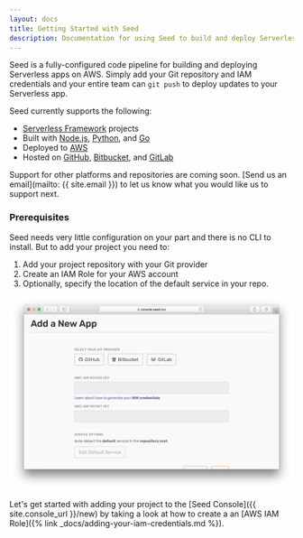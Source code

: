 ```yaml
---
layout: docs
title: Getting Started with Seed
description: Documentation for using Seed to build and deploy Serverless apps
---
```


Seed is a fully-configured code pipeline for building and deploying Serverless apps on AWS. Simply add your Git repository and IAM credentials and your entire team can `git push` to deploy updates to your Serverless app.

Seed currently supports the following:

- [Serverless Framework](https://serverless.com/framework/) projects
- Built with [Node.js](https://nodejs.org/en/), [Python](https://www.python.org), and [Go](https://golang.org/)
- Deployed to [AWS](https://aws.amazon.com)
- Hosted on [GitHub](https://github.com), [Bitbucket](https://bitbucket.org/), and [GitLab](https://gitlab.com)

Support for other platforms and repositories are coming soon. [Send us an email](mailto: {{ site.email }}) to let us know what you would like us to support next.

### Prerequisites

Seed needs very little configuration on your part and there is no CLI to install. But to add your project you need to:

1. Add your project repository with your Git provider
2. Create an IAM Role for your AWS account
3. Optionally, specify the location of the default service in your repo.

![Create a new app](/assets/docs/create-a-new-app.png)

Let's get started with adding your project to the [Seed Console]({{ site.console_url }}/new) by taking a look at how to create a an [AWS IAM Role]({% link _docs/adding-your-iam-credentials.md %}). 
